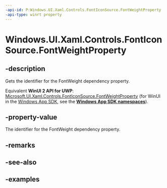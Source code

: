 ```yaml
---
-api-id: P:Windows.UI.Xaml.Controls.FontIconSource.FontWeightProperty
-api-type: winrt property
---
```


<!-- Property syntax.
public DependencyProperty FontWeightProperty { get; }
-->

# Windows.UI.Xaml.Controls.FontIconSource.FontWeightProperty

## -description

Gets the identifier for the FontWeight dependency property.

Equivalent **WinUI 2 API for UWP**: [Microsoft.UI.Xaml.Controls.FontIconSource.FontWeightProperty](/windows/winui/api/microsoft.ui.xaml.controls.fonticonsource.fontweightproperty) (for WinUI in the [Windows App SDK](/windows/apps/windows-app-sdk/), see the **[Windows App SDK namespaces](/windows/windows-app-sdk/api/winrt/)**).

## -property-value

The identifier for the FontWeight dependency property.

## -remarks

## -see-also

## -examples

